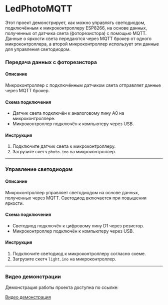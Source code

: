 # LedPhotoMQTT

Этот проект демонстрирует, как можно управлять светодиодом, подключённым к микроконтроллеру ESP8266, на основе данных, полученных от датчика света (фоторезистора) с помощью MQTT. Данные о яркости света передаются через MQTT брокер от одного микроконтроллера, а второй микроконтроллер использует эти данные для управления светодиодом.

### Передача данных с фоторезистора

#### Описание

Микроконтроллер с подключённым датчиком света отправляет данные через MQTT брокер.

#### Схема подключения

- Датчик света подключён к аналоговому пину A0 на микроконтроллере.
- Микроконтроллер подключён к компьютеру через USB.

#### Инструкция

1. Подключите датчик света к микроконтроллеру.
2. Загрузите скетч `photo.ino` на микроконтроллер.

---
### Управление светодиодом

#### Описание

Микроконтроллер управляет светодиодом на основе данных, полученных через MQTT. Светодиод включается при повышении яркости.

#### Схема подключения

- Светодиод подключён к цифровому пину D1 через резистор.
- Микроконтроллер подключён к компьютеру через USB.

#### Инструкция

1. Подключите светодиод к микроконтроллеру согласно схеме.
2. Загрузите скетч `light.ino` на микроконтроллер.

---

### Видео демонстрации

Демонстрация работы проекта доступна по ссылке:

[Видео демонстрация](https://drive.google.com/file/d/1fByb6gSaC43mJ4gfk0KartrI2w0NDWcr/view?usp=sharing)
